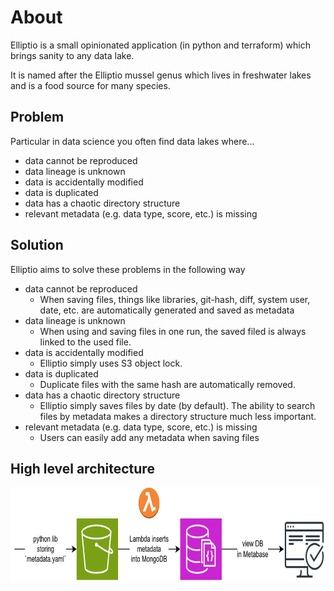 # About

Elliptio is a small opinionated application (in python and terraform) which brings sanity to any data lake.

It is named after the Elliptio mussel genus which lives in freshwater lakes and is a food source for many species.

## Problem

Particular in data science you often find data lakes where...

- data cannot be reproduced
- data lineage is unknown
- data is accidentally modified
- data is duplicated
- data has a chaotic directory structure
- relevant metadata (e.g. data type, score, etc.) is missing

## Solution

Elliptio aims to solve these problems in the following way

- data cannot be reproduced
  - When saving files, things like libraries, git-hash, diff, system user, date, etc. are automatically generated and saved as metadata
- data lineage is unknown
  - When using and saving files in one run, the saved filed is always linked to the used file.
- data is accidentally modified
  - Elliptio simply uses S3 object lock.
- data is duplicated
  - Duplicate files with the same hash are automatically removed.
- data has a chaotic directory structure
  - Elliptio simply saves files by date (by default). The ability to search files by metadata makes a directory structure much less important.
- relevant metadata (e.g. data type, score, etc.) is missing
  - Users can easily add any metadata when saving files

## High level architecture

<img src=README.assets/2023-10-15-19-55-53.png height=150>
